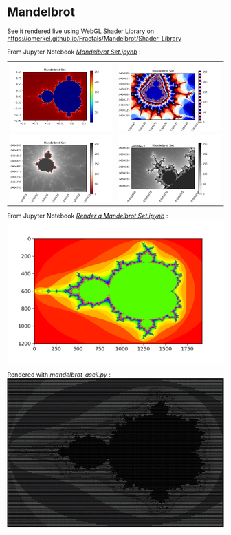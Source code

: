 # Mandelbrot

See it rendered live using WebGL Shader Library on https://omerkel.github.io/Fractals/Mandelbrot/Shader_Library

From Jupyter Notebook _[Mandelbrot Set.ipynb](Mandelbrot%20Set.ipynb)_ :

<table>
  <tr><td> <img src='out.png' /> </td>
    <td> <img src='out-2.png' /> </td></tr>
  <tr><td> <img src='out-3.png' /> </td>
    <td> <img src='out-4.png' /> </td></tr>
</table>

From Jupyter Notebook _[Render a Mandelbrot Set.ipynb](Render%20a%20Mandelbrot%20Set.ipynb)_ :
![From Jupyter Notebook _Render a Mandelbrot Set.ipynb_](mandelbrot1.png)

Rendered with _mandelbrot_ascii.py_ :
![Rendered with _mandelbrot_ascii.py_](mandelbrot_ascii.py.330x100.jpg)
